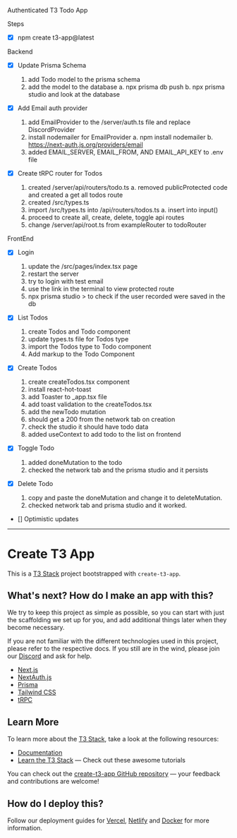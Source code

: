 Authenticated T3 Todo App

Steps

- [x] npm create t3-app@latest

Backend

- [x] Update Prisma Schema

  1. add Todo model to the prisma schema
  2. add the model to the database
     a. npx prisma db push
     b. npx prisma studio and look at the database

- [x] Add Email auth provider

  1. add EmailProvider to the /server/auth.ts file and replace DiscordProvider
  2. install nodemailer for EmailProvider
     a. npm install nodemailer
     b. https://next-auth.js.org/providers/email
  3. added EMAIL_SERVER, EMAIL_FROM, AND EMAIL_API_KEY to .env file

- [x] Create tRPC router for Todos
  1. created /server/api/routers/todo.ts
     a. removed publicProtected code and created a get all todos route
  2. created /src/types.ts
  3. import /src/types.ts into /api/routers/todos.ts
     a. insert into input()
  4. proceed to create all, create, delete, toggle api routes
  5. change /server/api/root.ts from exampleRouter to todoRouter

FrontEnd

- [x] Login

  1. update the /src/pages/index.tsx page
  2. restart the server
  3. try to login with test email
  4. use the link in the terminal to view protected route
  5. npx prisma studio > to check if the user recorded were saved in the db

- [x] List Todos

  1. create Todos and Todo component
  2. update types.ts file for Todos type
  3. import the Todos type to Todo component
  4. Add markup to the Todo Component

- [x] Create Todos

  1. create createTodos.tsx component
  2. install react-hot-toast
  3. add Toaster to \_app.tsx file
  4. add toast validation to the createTodos.tsx
  5. add the newTodo mutation
  6. should get a 200 from the network tab on creation
  7. check the studio it should have todo data
  8. added useContext to add todo to the list on frontend

- [x] Toggle Todo

  1. added doneMutation to the todo
  2. checked the network tab and the prisma studio and it persists

- [x] Delete Todo

  1. copy and paste the doneMutation and change it to deleteMutation.
  2. checked network tab and prisma studio and it worked.

- [] Optimistic updates

---

# Create T3 App

This is a [T3 Stack](https://create.t3.gg/) project bootstrapped with `create-t3-app`.

## What's next? How do I make an app with this?

We try to keep this project as simple as possible, so you can start with just the scaffolding we set up for you, and add additional things later when they become necessary.

If you are not familiar with the different technologies used in this project, please refer to the respective docs. If you still are in the wind, please join our [Discord](https://t3.gg/discord) and ask for help.

- [Next.js](https://nextjs.org)
- [NextAuth.js](https://next-auth.js.org)
- [Prisma](https://prisma.io)
- [Tailwind CSS](https://tailwindcss.com)
- [tRPC](https://trpc.io)

## Learn More

To learn more about the [T3 Stack](https://create.t3.gg/), take a look at the following resources:

- [Documentation](https://create.t3.gg/)
- [Learn the T3 Stack](https://create.t3.gg/en/faq#what-learning-resources-are-currently-available) — Check out these awesome tutorials

You can check out the [create-t3-app GitHub repository](https://github.com/t3-oss/create-t3-app) — your feedback and contributions are welcome!

## How do I deploy this?

Follow our deployment guides for [Vercel](https://create.t3.gg/en/deployment/vercel), [Netlify](https://create.t3.gg/en/deployment/netlify) and [Docker](https://create.t3.gg/en/deployment/docker) for more information.

